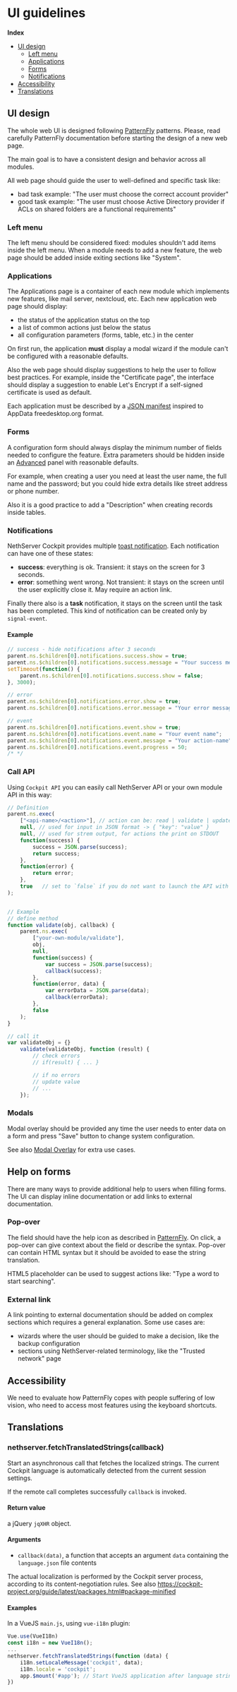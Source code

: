 # UI guidelines

**Index**

-   [UI design](#ui-design)
    -   [Left menu](#left-menu)
    -   [Applications](#applications)
    -   [Forms](#forms)
    -   [Notifications](#notifications)
-   [Accessibility](#accessibility)
-   [Translations](#translations)

## UI design

The whole web UI is designed following [PatternFly](http://www.patternfly.org/) patterns.
Please, read carefully PatternFly documentation before starting the design of a new web page.

The main goal is to have a consistent design and behavior across all modules.

All web page should guide the user to well-defined and specific task like:

-   bad task example: "The user must choose the correct account provider"
-   good task example: "The user must choose Active Directory provider if ACLs on shared folders are a functional requirements"

### Left menu

The left menu should be considered fixed: modules shouldn't add items inside the left menu.
When a module needs to add a new feature, the web page should be added inside exiting sections like "System".

### Applications

The Applications page is a container of each new module which implements new features, like mail server, nextcloud, etc.
Each new application web page should display:

-   the status of the application status on the top
-   a list of common actions just below the status
-   all configuration parameters (forms, table, etc.) in the center

On first run, the application **must** display a modal wizard if the module can't be configured with a reasonable defaults.

Also the web page should display suggestions to help the user to follow best practices.
For example, inside the "Certificate page", the interface should display a suggestion to enable Let's Encrypt if
a self-signed certificate is used as default.

Each application must be described by a [JSON manifest](./application_manifest) inspired to AppData freedesktop.org format.

### Forms

A configuration form should always display the minimum number of fields needed to configure the feature.
Extra parameters should be hidden inside an [Advanced](http://www.patternfly.org/pattern-library/forms-and-controls/expand-collapse-section/)
panel with reasonable defaults.

For example, when creating a user you need at least the user name, the full name and the password;
but you could hide extra details like street address or phone number.

Also it is a good practice to add a "Description" when creating records inside tables.

### Notifications

NethServer Cockpit provides multiple [toast notification](http://www.patternfly.org/pattern-library/communication/toast-notifications/).
Each notification can have one of these states:

-   **success**: everything is ok. Transient: it stays on the screen for 3 seconds.
-   **error**: something went wrong. Not transient: it stays on the screen until the user explicitly close it.
    May require an action link.

Finally there also is a **task** notification, it stays on the screen until the task
has been completed. This kind of notification can be created only by `signal-event`.

#### Example

```js
// success - hide notifications after 3 seconds
parent.ns.$children[0].notifications.success.show = true;
parent.ns.$children[0].notifications.success.message = "Your success message";
setTimeout(function() {
    parent.ns.$children[0].notifications.success.show = false;
}, 3000);

// error
parent.ns.$children[0].notifications.error.show = true;
parent.ns.$children[0].notifications.error.message = "Your error message";

// event
parent.ns.$children[0].notifications.event.show = true;
parent.ns.$children[0].notifications.event.name = "Your event name";
parent.ns.$children[0].notifications.event.message = "Your action-name";
parent.ns.$children[0].notifications.event.progress = 50;
/* */
```

### Call API

Using `Cockpit API` you can easily call NethServer API or your own module API in this way:

```js
// Definition
parent.ns.exec(
    ["<api-name>/<action>"], // action can be: read | validate | update
    null, // used for input in JSON format -> { "key": "value" }
    null, // used for strem output, for actions the print on STDOUT
    function(success) {
        success = JSON.parse(success);
        return success;
    },
    function(error) {
        return error;
    },
    true   // set to `false` if you do not want to launch the API with the sudo command
);


// Example
// define method
function validate(obj, callback) {
    parent.ns.exec(
        ["your-own-module/validate"],
        obj,
        null,
        function(success) {
            var success = JSON.parse(success);
            callback(success);
        },
        function(error, data) {
            var errorData = JSON.parse(data);
            callback(errorData);
        },
        false
    );
}

// call it
var validateObj = {}
    validate(validateObj, function (result) {
        // check errors
        // if(result) { ... }

        // if no errors
        // update value
        // ...
    });
```

### Modals

Modal overlay should be provided any time the user needs to enter data on a form and press "Save" button to change system configuration.

See also [Modal Overlay](http://www.patternfly.org/pattern-library/forms-and-controls/modal-overlay/) for extra use cases.

## Help on forms

There are many ways to provide additional help to users when filling forms.
The UI can display inline documentation or add links to external documentation.

### Pop-over

The field should have the help icon as described in [PatternFly](https://www.patternfly.org/pattern-library/forms-and-controls/help-on-forms/#overview).
On click, a pop-over can give context about the field or describe the syntax.
Pop-over can contain HTML syntax but it should be avoided to ease the string translation.

HTML5 placeholder can be used to suggest actions like: "Type a word to start searching".

### External link

A link pointing to external documentation should be added on complex sections which requires a general explanation.
Some use cases are:

- wizards where the user should be guided to make a decision, like the backup configuration
- sections using NethServer-related terminology, like the "Trusted network" page


## Accessibility

We need to evaluate how PatternFly copes with people suffering of low vision, who need to access most features
using the keyboard shortcuts.

## Translations

### nethserver.fetchTranslatedStrings(callback)

Start an asynchronous call that fetches the localized strings. The current
Cockpit language is automatically detected from the current session settings.

If the remote call completes successfully `callback` is invoked.

#### Return value

a jQuery `jqXHR` object.

#### Arguments

* `callback(data)`, a function that accepts an argument `data` containing the
  `language.json` file contents

The actual localization is performed by the Cockpit server process, according to
its content-negotiation rules. See also https://cockpit-project.org/guide/latest/packages.html#package-minified

#### Examples

In a VueJS `main.js`, using `vue-i18n` plugin:

```js
Vue.use(VueI18n)
const i18n = new VueI18n();
...
nethserver.fetchTranslatedStrings(function (data) {
    i18n.setLocaleMessage('cockpit', data);
    i18n.locale = 'cockpit';
    app.$mount('#app'); // Start VueJS application after language strings are loaded
})
```
